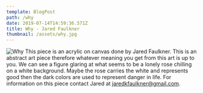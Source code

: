 ```yaml
---
template: BlogPost
path: /why
date: 2019-07-14T14:59:36.571Z
title: Why - Jared Faulkner
thumbnail: /assets/why.jpg
---
```


![Why](/assets/why.jpg)
This piece is an acrylic on canvas done by Jared Faulkner. This is an abstract art piece therefore whatever meaning you get from this art is up to you. We can see a figure glaring at what seems to be a lonely rose chilling on a white background. Maybe the rose carries the white and represents good then the dark colors are used to represent danger in life. For information on this piece contact Jared at jaredkfaulkner@gmail.com.
